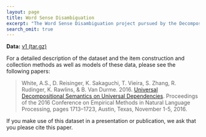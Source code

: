 ```yaml
---
layout: page
title: Word Sense Disambiguation
excerpt: "The Word Sense Disambiguation project pursued by the Decompositional Semantics Initiative."
search_omit: true
---
```


**Data:** [v1 (tar.gz)](wordnetwsd_eng_udewt_v1.tar.gz)

For a detailed description of the dataset and the item construction and collection methods as well as models of these data, please see the following papers:

> White, A.S., D. Reisinger, K. Sakaguchi, T. Vieira, S. Zhang, R. Rudinger, K. Rawlins, & B. Van Durme. 2016. [Universal Decompositional Semantics on Universal Dependencies](https://aclweb.org/anthology/D16-1177). Proceedings of the 2016 Conference on Empirical Methods in Natural Language Processing, pages 1713–1723, Austin, Texas, November 1-5, 2016.

If you make use of this dataset in a presentation or publication, we ask that you please cite this paper.
